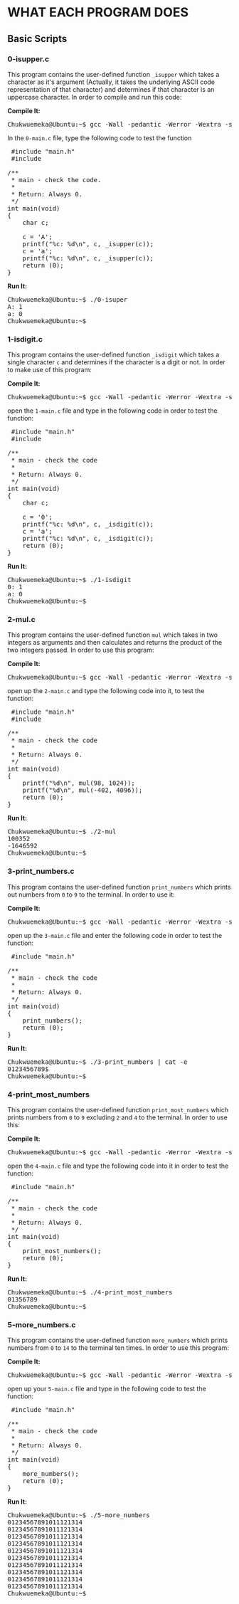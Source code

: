 # WHAT EACH PROGRAM DOES

## Basic Scripts

### 0-isupper.c
This program contains the user-defined function `_isupper` which takes a character as it's argument (Actually, it takes the underlying ASCII code representation of that character) and determines if that character is an uppercase character. In order to compile and run this code:

**Compile It:**
<pre>
Chukwuemeka@Ubuntu:~$ gcc -Wall -pedantic -Werror -Wextra -std=gnu89 0-main.c 0-isupper.c -o 0-isuper
</pre>

In the `0-main.c` file, type the following code to test the function
<pre>
 #include "main.h"
 #include <stdio.h>

/**
 * main - check the code.
 *
 * Return: Always 0.
 */
int main(void)
{
    char c;

    c = 'A';
    printf("%c: %d\n", c, _isupper(c));
    c = 'a';
    printf("%c: %d\n", c, _isupper(c));
    return (0);
}
</pre>

**Run It:**
<pre>
Chukwuemeka@Ubuntu:~$ ./0-isuper
A: 1
a: 0
Chukwuemeka@Ubuntu:~$ _
</pre>

### 1-isdigit.c
This program contains the user-defined function `_isdigit` which takes a single character `c` and determines if the character is a digit or not. In order to make use of this program:

**Compile It:**
<pre>
Chukwuemeka@Ubuntu:~$ gcc -Wall -pedantic -Werror -Wextra -std=gnu89 1-main.c 1-isdigit.c -o 1-isdigit
</pre> 

open the `1-main.c` file and type in the following code in order to test the function:
<pre>
 #include "main.h"
 #include <stdio.h>

/**
 * main - check the code
 *
 * Return: Always 0.
 */
int main(void)
{
    char c;

    c = '0';
    printf("%c: %d\n", c, _isdigit(c));
    c = 'a';
    printf("%c: %d\n", c, _isdigit(c));
    return (0);
}
</pre>

**Run It:**
<pre>
Chukwuemeka@Ubuntu:~$ ./1-isdigit
0: 1
a: 0
Chukwuemeka@Ubuntu:~$ _
</pre>


### 2-mul.c
This program contains the user-defined function `mul` which takes in two integers as arguments and then calculates and returns the product of the two integers passed. In order to use this program:

**Compile It:**
<pre>
Chukwuemeka@Ubuntu:~$ gcc -Wall -pedantic -Werror -Wextra -std=gnu89 2-main.c 2-mul.c -o 2-mul
</pre>

open up the `2-main.c` and type the following code into it, to test the function:
<pre>
 #include "main.h"
 #include <stdio.h>

/**
 * main - check the code
 *
 * Return: Always 0.
 */
int main(void)
{
    printf("%d\n", mul(98, 1024));
    printf("%d\n", mul(-402, 4096));
    return (0);
}
</pre>

**Run It:**
<pre>
Chukwuemeka@Ubuntu:~$ ./2-mul
100352
-1646592
Chukwuemeka@Ubuntu:~$ _
</pre>

### 3-print_numbers.c
This program contains the user-defined function `print_numbers` which prints out numbers from `0` to `9` to the terminal. In order to use it:

**Compile It:**
<pre>
Chukwuemeka@Ubuntu:~$ gcc -Wall -pedantic -Werror -Wextra -std=gnu89 _putchar.c 3-main.c 3-print_numbers.c -o 3-print_numbers
</pre>

open up the `3-main.c` file and enter the following code in order to test the function:
<pre>
 #include "main.h"

/**
 * main - check the code
 *
 * Return: Always 0.
 */
int main(void)
{
    print_numbers();
    return (0);
}
</pre>

**Run It:**
<pre>
Chukwuemeka@Ubuntu:~$ ./3-print_numbers | cat -e
0123456789$
Chukwuemeka@Ubuntu:~$ _
</pre>

### 4-print_most_numbers
This program contains the user-defined function `print_most_numbers` which prints numbers from `0` to `9` excluding `2` and `4` to the terminal. In order to use this:

**Compile It:**
<pre>
Chukwuemeka@Ubuntu:~$ gcc -Wall -pedantic -Werror -Wextra -std=gnu89 _putchar.c 4-main.c 4-print_most_numbers.c -o 4-print_most_numbers
</pre>

open the `4-main.c` file and type the following code into it in order to test the function:
<pre>
 #include "main.h"

/**
 * main - check the code
 *
 * Return: Always 0.
 */
int main(void)
{
    print_most_numbers();
    return (0);
}
</pre>

**Run It:**
<pre>
Chukwuemeka@Ubuntu:~$ ./4-print_most_numbers
01356789
Chukwuemeka@Ubuntu:~$ _
</pre>

### 5-more_numbers.c
This program contains the user-defined function `more_numbers` which prints numbers from `0` to `14` to the terminal ten times. In order to use this program:

**Compile It:**
<pre>
Chukwuemeka@Ubuntu:~$ gcc -Wall -pedantic -Werror -Wextra -std=gnu89 _putchar.c 5-main.c 5-more_numbers.c -o 5-more_numbers
</pre>

open up your `5-main.c` file and type in the following code to test the function:
<pre>
 #include "main.h"

/**
 * main - check the code
 *
 * Return: Always 0.
 */
int main(void)
{
    more_numbers();
    return (0);
}
</pre>

**Run It:**
<pre>
Chukwuemeka@Ubuntu:~$ ./5-more_numbers
01234567891011121314
01234567891011121314
01234567891011121314
01234567891011121314
01234567891011121314
01234567891011121314
01234567891011121314
01234567891011121314
01234567891011121314
01234567891011121314
Chukwuemeka@Ubuntu:~$ _
</pre>











